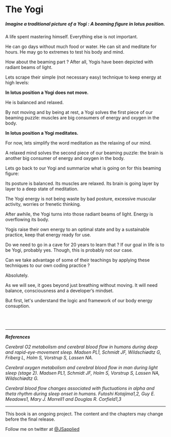 # The Yogi

##### Imagine a traditional picture of a Yogi : A beaming figure in lotus position. 

A life spent mastering himself. Everything else is not important. 

He can go days without much food or water. He can sit and meditate for hours. He may go to extremes to test his body and mind. 

How about the beaming part ? After all, Yogis have been depicted with radiant beams of light. 

Lets scrape their simple (not necessary easy) technique to keep energy at high levels:

**In lotus position a Yogi does not move.** 

He is balanced and relaxed. 

By not moving and by being at rest, a Yogi solves the first piece of our beaming puzzle: muscles are big consumers of energy and oxygen in the body. 

**In lotus position a Yogi meditates.** 

For now, lets simplify the word meditation as the relaxing of our mind. 

A relaxed mind solves the second piece of our beaming puzzle: the brain is another big consumer of energy and oxygen in the body. 

Lets go back to our Yogi and summarize what is going on for this beaming figure:

Its posture is balanced. Its muscles are relaxed. Its brain is going layer by layer to a deep state of meditation.  

The Yogi energy is not being waste by bad posture, excessive muscular activity, worries or frenetic thinking. 

After awhile, the Yogi turns into those radiant beams of light. Energy is overflowing its body. 

Yogis raise their own energy to an optimal state and by a sustainable practice, keep that energy ready for use. 

Do we need to go in a cave for 20 years to learn that ? If our goal in life is to be Yogi, probably yes. Though, this is probably not our case. 

Can we take advantage of some of their teachings by applying these techniques to our own coding practice ?

Absolutely. 

As we will see, it goes beyond just breathing without moving. It will need balance, consciousness and a developer’s mindset. 

But first, let's understand the logic and framework of our body energy consuption. 
<br />
<br />
<br />
<br />


***

***References***

*Cerebral O2 metabolism and cerebral blood flow in humans during deep and rapid-eye-movement sleep.
Madsen PL1, Schmidt JF, Wildschiødtz G, Friberg L, Holm S, Vorstrup S, Lassen NA.*

*Cerebral oxygen metabolism and cerebral blood flow in man during light sleep (stage 2).
Madsen PL1, Schmidt JF, Holm S, Vorstrup S, Lassen NA, Wildschiødtz G.*

*Cerebral blood flow changes associated with fluctuations
in alpha and theta rhythm during sleep onset in humans.
Futoshi Kotajima1,2, Guy E. Meadows1, Mary J. Morrell1 and Douglas R. Corfield1,3*

***

This book is an ongoing project. The content and the chapters may change before the final release.

Follow me on twitter at [@JSapplied](https://twitter.com/JSapplied) 
